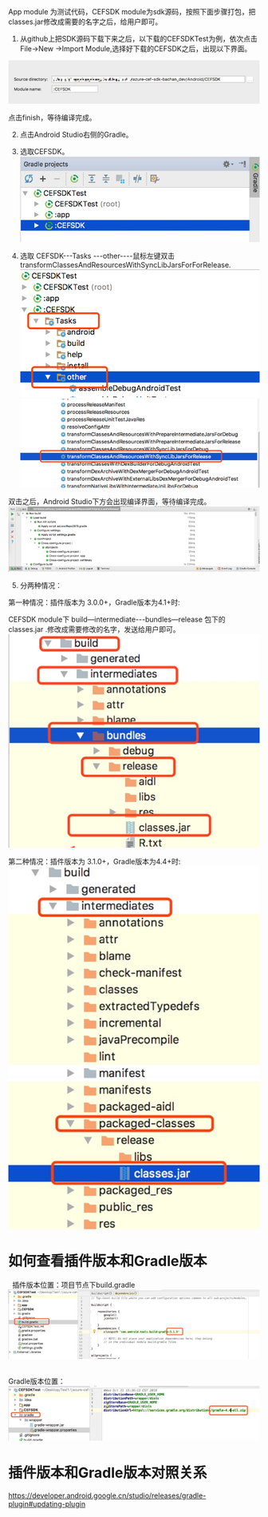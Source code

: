App module 为测试代码，CEFSDK module为sdk源码，按照下面步骤打包，把classes.jar修改成需要的名字之后，给用户即可。
 

1. 从github上把SDK源码下载下来之后，以下载的CEFSDKTest为例，依次点击File->New ->Import Module,选择好下载的CEFSDK之后，出现以下界面。

![alt text](../DocImages/addModule.png "addModule.png")


点击finish，等待编译完成。
 

2. 点击Android Studio右侧的Gradle。
 

3. 选取CEFSDK。
![alt text](../DocImages/buildSDK1.png "buildSDK1.png")
4. 选取 CEFSDK---Tasks ---other----鼠标左键双击transformClassesAndResourcesWithSyncLibJarsForForRelease.
![alt text](../DocImages/buildSDK2.png "buildSDK2.png")
![alt text](../DocImages/buildSDK3.png "buildSDK3.png")

双击之后，Android Studio下方会出现编译界面，等待编译完成。
 ![alt text](../DocImages/buildSDKResult.png "buildSDKResult.png")

5. 分两种情况：
 

 第一种情况：插件版本为 3.0.0+，Gradle版本为4.1+时:
 

CEFSDK module下   build—intermediate---bundles—release 包下的classes.jar  .修改成需要修改的名字，发送给用户即可。
![alt text](../DocImages/SDKPath1.png "SDKPath1.png")


第二种情况：插件版本为 3.1.0+，Gradle版本为4.4+时:
![alt text](../DocImages/SDKPath2.png "SDKPath2.png")


# 如何查看插件版本和Gradle版本
 
插件版本位置：项目节点下build.gradle
![alt text](../DocImages/buildVersion.png "buildVersion.png")
 

Gradle版本位置：
![alt text](../DocImages/gradleVersion.png "gradleVersion.png")


# 插件版本和Gradle版本对照关系
https://developer.android.google.cn/studio/releases/gradle-plugin#updating-plugin

